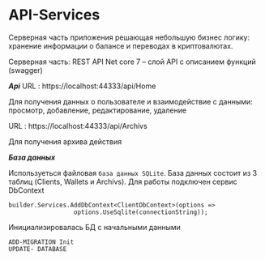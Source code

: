 # API-Services
Серверная часть приложения решающая небольшую бизнес логику: хранение информации о балансе и переводах в криптовалютах.

Серверная часть: REST API Net core 7 – слой API с описанием функций (swagger)

***Api***
URL : https://localhost:44333/api/Home

Для получения данных о пользователе и взаимодействие с данными: просмотр, добавление, редактирование, удаление


URL : https://localhost:44333/api/Archivs 

Для получения архива действия 

***База данных***

Используеться файловая `база данных SQLite`. База данных состоит из 3 таблиц (Clients, Wallets и Archivs). Для работы подключен сервис DbContext 
```
builder.Services.AddDbContext<ClientDbContext>(options =>
                  options.UseSqlite(connectionString));
```

Инициализировалась БД с начальными данными 
```
ADD-MIGRATION Init
UPDATE- DATABASE
```

